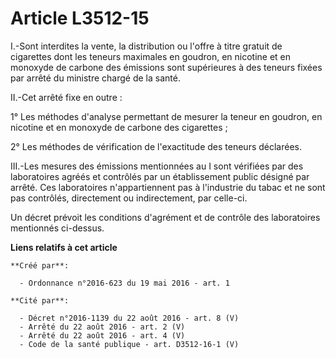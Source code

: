 # Article L3512-15

I.-Sont interdites la vente, la distribution ou l'offre à titre gratuit de cigarettes dont les teneurs maximales en goudron,
en nicotine et en monoxyde de carbone des émissions sont supérieures à des teneurs fixées par arrêté du ministre chargé de la
santé. 

II.-Cet arrêté fixe en outre : 

1° Les méthodes d'analyse permettant de mesurer la teneur en goudron, en nicotine et en monoxyde de carbone des cigarettes ; 

2° Les méthodes de vérification de l'exactitude des teneurs déclarées. 

III.-Les mesures des émissions mentionnées au I sont vérifiées par des laboratoires agréés et contrôlés par un établissement
public désigné par arrêté. Ces laboratoires n'appartiennent pas à l'industrie du tabac et ne sont pas contrôlés, directement
ou indirectement, par celle-ci. 

Un décret prévoit les conditions d'agrément et de contrôle des laboratoires mentionnés ci-dessus.

**Liens relatifs à cet article**

	**Créé par**:

	  - Ordonnance n°2016-623 du 19 mai 2016 - art. 1

	**Cité par**:

	  - Décret n°2016-1139 du 22 août 2016 - art. 8 (V)
	  - Arrêté du 22 août 2016 - art. 2 (V)
	  - Arrêté du 22 août 2016 - art. 4 (V)
	  - Code de la santé publique - art. D3512-16-1 (V)

